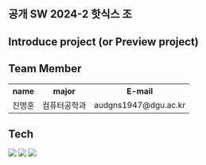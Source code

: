 ## 공개 SW 2024-2 핫식스 조 
<h2>Introduce project (or Preview project)</h2>

<h2>Team Member</h2>
  <table>
    <tr>
      <th scope=col>name</th>
      <th scope=col>major</th>
      <th scope=col>E-mail</th>
    </tr>
    <tr>
      <td>진명훈</td>
      <td>컴퓨터공학과</td>
      <td>audgns1947@dgu.ac.kr</td>
    </tr>
  </table>

<h2>Tech</h2>

<img src="https://img.shields.io/badge/Github-000000?style=flat-square&logo=github&logoColor=white"/> <img src="https://img.shields.io/badge/SpringBoot-98dd6d?style=flat-square&logo=SpringBoot&logoColor=white"/> <img src="https://img.shields.io/badge/React-ff0101?style=flat-square&logo=React&logoColor=white"/>




